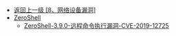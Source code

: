 - [返回上一级 [8、网络设备漏洞]](/8、网络设备漏洞)
- [ZeroShell](/8、网络设备漏洞/ZeroShell/)
  - [ZeroShell-3.9.0-远程命令执行漏洞-CVE-2019-12725](/8、网络设备漏洞/ZeroShell/ZeroShell-3.9.0-远程命令执行漏洞-CVE-2019-12725.md)
